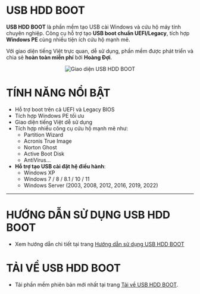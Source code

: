 # **USB HDD BOOT**

**USB HDD BOOT** là phần mềm tạo USB cài Windows và cứu hộ máy tính chuyên nghiệp. Công cụ hỗ trợ tạo **USB boot chuẩn UEFI/Legacy**, tích hợp **Windows PE** cùng nhiều tiện ích cứu hộ mạnh mẽ.

Với giao diện tiếng Việt trực quan, dễ sử dụng, phần mềm được phát triển và chia sẻ **hoàn toàn miễn phí** bởi **Hoàng Đợi**.

<p align="center">
  <img src="https://usbhddboot.github.io/assets/images/phan-mem-usb-hdd-boot-v2.8.2022.02.png" alt="Giao diện USB HDD BOOT">
</p>

# **TÍNH NĂNG NỔI BẬT**

- Hỗ trợ boot trên cả UEFI và Legacy BIOS
- Tích hợp Windows PE tối ưu
- Giao diện tiếng Việt dễ sử dụng
- Tích hợp nhiều công cụ cứu hộ mạnh mẽ như:
  - Partition Wizard
  - Acronis True Image
  - Norton Ghost
  - Active Boot Disk
  - AntiVirus...
- **Hỗ trợ tạo USB cài đặt hệ điều hành**:
  - Windows XP
  - Windows 7 / 8 / 8.1 / 10 / 11
  - Windows Server (2003, 2008, 2012, 2016, 2019, 2022)

---

# **HƯỚNG DẪN SỬ DỤNG USB HDD BOOT**
- Xem hướng dẫn chi tiết tại trang [Hướng dẫn sử dụng USB HDD BOOT](https://usbhddboot.github.io/pages/huong-dan-su-dung-usb-hdd-boot.html)

# **TẢI VỀ USB HDD BOOT**
- Tải phần mềm phiên bản mới nhất tại trang [Tải về USB HDD BOOT](https://usbhddboot.github.io/pages/tai-ve-usb-hdd-boot.html).
